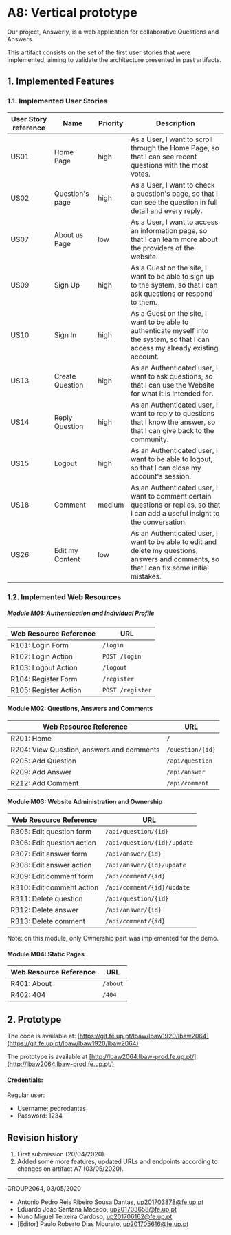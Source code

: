 # A8: Vertical prototype

Our project, Answerly, is a web application for collaborative Questions and Answers.

This artifact consists on the set of the first user stories that were implemented, aiming to validate the architecture presented in past artifacts.

## 1. Implemented Features

### 1.1. Implemented User Stories

| User Story reference | Name                   | Priority                   | Description                   |
| -------------------- | ---------------------- | -------------------------- | ----------------------------- |
| US01       | Home Page        | high     |  As a User, I want to scroll through the Home Page, so that I can see recent questions with the most votes. |
| US02       | Question's page | high     |  As a User, I want to check a question's page, so that I can see the question in full detail and every reply.        |
| US07      | About us Page     | low      |  As a User, I want to access an information page, so that I can learn more about the providers of the website.         |
| US09       | Sign Up               | high     | As a Guest on the site, I want to be able to sign up to the system, so that I can ask questions or respond to them. |
| US10       | Sign In               | high     | As a Guest on the site, I want to be able to authenticate myself into the system, so that I can access my already existing account.  |
| US13       | Create Question                      | high     |  As an Authenticated user, I want to ask questions, so that I can use the Website for what it is intended for.  |                                         
| US14       | Reply Question                    | high     |  As an Authenticated user, I want to reply to questions that I know the answer, so that I can give back to the community.                              |
| US15       | Logout                   | high     |  As an Authenticated user, I want to be able to logout, so that I can close my account's session.   |
| US18       | Comment                  | medium   |  As an Authenticated user, I want to comment certain questions or replies, so that I can add a useful insight to the conversation.    |
| US26       | Edit my Content          | low      |  As an Authenticated user, I want to be able to edit and delete my questions, answers and comments, so that I can fix some initial mistakes. |        


### 1.2. Implemented Web Resources

##### Module M01: Authentication and Individual Profile  

| Web Resource Reference | URL                            |
| ---------------------- | ------------------------------ |
| R101: Login Form | ```/login``` |
| R102: Login Action | ```POST /login``` |
| R103: Logout Action | ```/logout``` |
| R104: Register Form | ```/register``` |
| R105: Register Action | ```POST /register``` |

#### Module M02: Questions, Answers and Comments

| Web Resource Reference | URL                            |
| ---------------------- | ------------------------------ |
| R201: Home | ```/``` |
| R204: View Question, answers and comments | ```/question/{id}``` |
| R205: Add Question | ```/api/question``` |
| R209: Add Answer | ```/api/answer``` |
| R212: Add Comment | ```/api/comment``` |

#### Module M03: Website Administration and Ownership

| Web Resource Reference | URL                            |
| ---------------------- | ------------------------------ |
| R305: Edit question form | ```/api/question/{id}``` |
| R306: Edit question action | ```/api/question/{id}/update``` |
| R307: Edit answer form | ```/api/answer/{id}``` |
| R308: Edit answer action | ```/api/answer/{id}/update``` |
| R309: Edit comment form | ```/api/comment/{id}``` |
| R310: Edit comment action | ```/api/comment/{id}/update``` |
| R311: Delete question | ```/api/question/{id}``` |
| R312: Delete answer | ```/api/answer/{id}``` |
| R313: Delete comment | ```/api/comment/{id}``` |

Note: on this module, only Ownership part was implemented for the demo.

#### Module M04: Static Pages

| Web Resource Reference | URL                            |
| ---------------------- | ------------------------------ |
| R401: About | ```/about``` |
| R402: 404 | ```/404``` |

## 2. Prototype

The code is available at: [https://git.fe.up.pt/lbaw/lbaw1920/lbaw2064](https://git.fe.up.pt/lbaw/lbaw1920/lbaw2064)

The prototype is available at [http://lbaw2064.lbaw-prod.fe.up.pt/](http://lbaw2064.lbaw-prod.fe.up.pt/)


#### Credentials:
Regular user:

* Username: pedrodantas
* Password: 1234

## Revision history
1. First submission (20/04/2020).
2. Added some more features, updated URLs and endpoints according to changes on artifact A7 (03/05/2020).

------

GROUP2064, 03/05/2020
- Antonio Pedro Reis Ribeiro Sousa Dantas, up201703878@fe.up.pt
- Eduardo João Santana Macedo, up201703658@fe.up.pt
- Nuno Miguel Teixeira Cardoso, up201706162@fe.up.pt
- [Editor] Paulo Roberto Dias Mourato, up201705616@fe.up.pt
